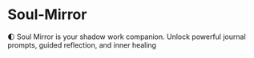 # Soul-Mirror
🌓 Soul Mirror is your shadow work companion. Unlock powerful journal prompts, guided reflection, and inner healing

